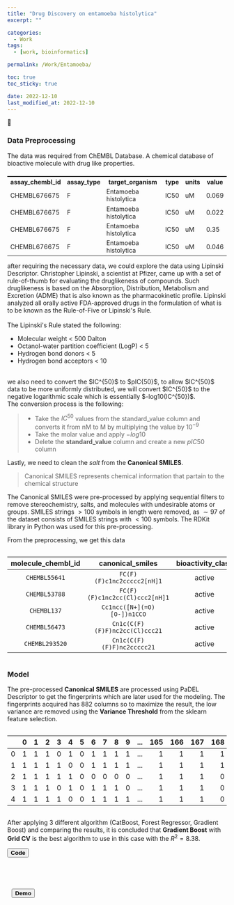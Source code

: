 ```yaml
---
title: "Drug Discovery on entamoeba histolytica"
excerpt: ""

categories:
  - Work
tags:
  - [work, bioinformatics]

permalink: /Work/Entamoeba/

toc: true
toc_sticky: true

date: 2022-12-10
last_modified_at: 2022-12-10
---
```


🦥

### Data Preprocessing
The data was required from ChEMBL Database. A chemical database of bioactive molecule with drug like properties.

<table class="table-wrapper" markdown="block" style='font-size:14px;display: flex; align-items: center; justify-content: center;'>
  <tr>
    <th>assay_chembl_id</th>
    <th>assay_type</th>
    <th>target_organism</th>
    <th>type</th>
    <th>units</th>
    <th>value</th>
  </tr>
  <tr>
    <td>CHEMBL676675</td>
    <td>F</td>
    <td>Entamoeba histolytica</td>
    <td>IC50</td>
    <td>uM</td>
    <td>0.069</td>
  </tr>
  <tr>
    <td>CHEMBL676675</td>
    <td>F</td>
    <td>Entamoeba histolytica</td>
    <td>IC50</td>
    <td>uM</td>
    <td>0.022</td>
  </tr>
  <tr>
    <td>CHEMBL676675</td>
    <td>F</td>
    <td>Entamoeba histolytica</td>
    <td>IC50</td>
    <td>uM</td>
    <td>0.35</td>
  </tr>
  <tr>
    <td>CHEMBL676675</td>
    <td>F</td>
    <td>Entamoeba histolytica</td>
    <td>IC50</td>
    <td>uM</td>
    <td>0.046</td>
  </tr>
</table>

after requiring the necessary data, we could explore the data using Lipinski Descriptor. Christopher Lipinski, a scientist at Pfizer, came up with a set of rule-of-thumb for evaluating the druglikeness of compounds. Such druglikeness is based on the Absorption, Distribution, Metabolism and Excretion (ADME) that is also known as the pharmacokinetic profile. Lipinski analyzed all orally active FDA-approved drugs in the formulation of what is to be known as the Rule-of-Five or Lipinski's Rule.
<br>
<br>
The Lipinski's Rule stated the following:
- Molecular weight < 500 Dalton
- Octanol-water partition coefficient (LogP) < 5
- Hydrogen bond donors < 5
- Hydrogen bond acceptors < 10
<br>
we also need to convert the $IC^{50}$ to $pIC{50}$, to allow $IC^{50}$ data to be more uniformly distributed, we will convert $IC^{50}$ to the negative logarithmic scale which is essentially $-log10(IC^{50})$. <br>
The conversion process is the following:

> * Take the $IC^{50}$ values from the standard_value column and converts it from nM to M by multiplying the value by $10^{-9}$
> * Take the molar value and apply $-log10$
> * Delete the **standard_value** column and create a new $pIC{50}$ column

Lastly, we need to clean the *salt* from the **Canonical SMILES**. 
> Canonical SMILES represents chemical information that partain to the chemical structure

The Canonical SMILES were pre-processed by applying sequential filters to remove stereochemistry, salts, and molecules with undesirable atoms or groups. SMILES strings $>100$ symbols in length were removed, as $∼97%$ of the dataset consists of SMILES strings with $<100$ symbols. The RDKit library in Python was used for this pre-processing. 

From the preprocessing, we get this data
<div class="table-wrapper" markdown="block" style='font-size:14px;display: flex; align-items: center; justify-content: center;'>

| molecule_chembl_id |               canonical_smiles | bioactivity_class |      MW |    LogP | NumHDonors | NumHAcceptors |    pIC50 |
|:------------------:|:------------------------------:|:-----------------:|:-------:|:-------:|:----------:|:-------------:|:--------:|
|        `CHEMBL55641` |     `FC(F)(F)c1nc2ccccc2[nH]1` |            active | 186.136 | 2.58170 |        1.0 |           1.0 | 7.161151 |
|        `CHEMBL53788` | `FC(F)(F)c1nc2cc(Cl)ccc2[nH]1` |            active | 220.581 | 3.23510 |        1.0 |           1.0 | 7.657577 |
|          `CHEMBL137` |    `Cc1ncc([N+](=O)[O-])n1CCO` |            active | 171.156 | 0.09202 |        1.0 |           5.0 | 6.455932 |
|        `CHEMBL56473` | `Cn1c(C(F)(F)F)nc2cc(Cl)ccc21` |            active | 234.608 | 3.24550 |        0.0 |           2.0 | 7.337242 |
|       `CHEMBL293520` |      `Cn1c(C(F)(F)F)nc2ccccc21`|            active | 200.163 | 2.59210 |        0.0 |           2.0 | 7.397940 |

</div>

### Model
The pre-processed **Canonical SMILES** are processed using PaDEL Descriptor to get the fingerprints which are later used for the modeling. The fingerprints acquired has 882 columns so to maximize the result, the low variance are removed using the **Variance Threshold** from the sklearn feature selection.

<div class="table-wrapper" markdown="block" style='font-size:14px;display: flex; align-items: center; justify-content: center;'>

|   | 0 | 1 | 2 | 3 | 4 | 5 | 6 | 7 | 8 | 9 | ... | 165 | 166 | 167 | 168 | 169 | 170 | 171 | 172 | 173 | 174 |
|--:|--:|--:|--:|--:|--:|--:|--:|--:|--:|--:|----:|----:|----:|----:|----:|----:|----:|----:|----:|----:|----:|
| 0 | 1 | 1 | 1 | 0 | 1 | 0 | 1 | 1 | 1 | 1 | ... |   1 |   1 |   1 |   1 |   1 |   1 |   0 |   1 |   1 |   0 |
| 1 | 1 | 1 | 1 | 1 | 0 | 0 | 1 | 1 | 1 | 1 | ... |   1 |   1 |   1 |   1 |   0 |   0 |   0 |   0 |   0 |   0 |
| 2 | 1 | 1 | 1 | 1 | 1 | 0 | 0 | 0 | 0 | 0 | ... |   1 |   1 |   1 |   0 |   1 |   0 |   0 |   1 |   0 |   0 |
| 3 | 1 | 1 | 1 | 0 | 1 | 0 | 1 | 1 | 1 | 0 | ... |   1 |   1 |   1 |   0 |   1 |   1 |   0 |   1 |   1 |   0 |
| 4 | 1 | 1 | 1 | 1 | 0 | 0 | 1 | 1 | 1 | 1 | ... |   1 |   1 |   1 |   0 |   0 |   0 |   0 |   0 |   0 |   0 |

</div>

After applying 3 different algorithm (CatBoost, Forest Regressor, Gradient Boost) and comparing the results, it is concluded that **Gradient Boost** with **Grid CV** is the best algorithm to use in this case with the $R^2 = 8.38$.

<!-- <img src="/assets/entamoeba/test.png" style='margin:10px;width:75%;margin-left:100px;'/> -->

<button class="button button1" onclick="window.open('https://github.com/mandafeb/Entamoeba','_blank')" type="button"><b>Code</b></button> 

<br />
<br />

<button class="button button1" type="button" style='margin:10px;'><b>Demo</b></button> 